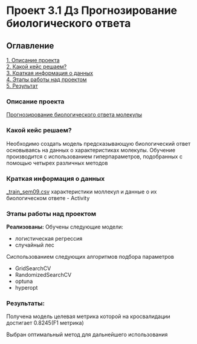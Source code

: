 # Проект 3.1 Дз Прогнозирование биологического ответа 

## Оглавление  
[1. Описание проекта](README.md#Описание-проекта)  
[2. Какой кейс решаем?](README.md#Какой-кейс-решаем)  
[3. Краткая информация о данных](README.md#Краткая-информация-о-данных)  
[4. Этапы работы над проектом](README.md#Этапы-работы-над-проектом)  
[5. Результат](README.md#Результаты)    


### Описание проекта    
[Прогнозирование биологического ответа молекулы](https://www.kaggle.com/c/bioresponse) 



### Какой кейс решаем?    
Необходимо создать модель предсказывающую биологический ответ основываясь на данных о характеристиках молекулы. Обучение производится с использованием гиперпараметров, подобранных с помощью четырех различных методов


### Краткая информация о данных
[_train_sem09.csv](https://drive.google.com/file/d/1UO4m6_X0keYdmr_vm__QBXJOBeZRMRPE/view?usp=sharing) характеристики моллекул и данные о их биологическом ответе - Activity
  



### Этапы работы над проектом  
**Реализованы:**
Обучены следующие модели:
- логистическая регрессия 
- случайный лес

Сиспользованием следующих алгоритмов подбора параметров
- GridSearchCV
- RandomizedSearchCV 
- optuna 
- hyperopt 


### Результаты:  
Получена модель целевая метрика которой на кросвалидации достигает 0.8245(F1 метрика)

Выбран оптимальный метод для дальнейшего использования 
